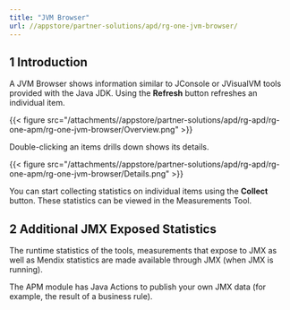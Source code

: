 ```yaml
---
title: "JVM Browser"
url: //appstore/partner-solutions/apd/rg-one-jvm-browser/
---
```


## 1 Introduction

A JVM Browser shows information similar to JConsole or JVisualVM tools provided with the Java JDK. Using the **Refresh** button refreshes an individual item.

{{< figure src="/attachments//appstore/partner-solutions/apd/rg-apd/rg-one-apm/rg-one-jvm-browser/Overview.png" >}}                

Double-clicking an items drills down shows its details.

{{< figure src="/attachments//appstore/partner-solutions/apd/rg-apd/rg-one-apm/rg-one-jvm-browser/Details.png" >}}

You can start collecting statistics on individual items using the **Collect** button. These statistics can be viewed in the Measurements Tool.

## 2 Additional JMX Exposed Statistics

The runtime statistics of the tools, measurements that expose to JMX as well as Mendix statistics are made available through JMX (when JMX is running).

The APM module has Java Actions to publish your own JMX data (for example, the result of a business rule).
